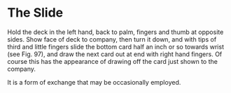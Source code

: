 # The Slide

Hold the deck in the left hand, back to palm, fingers and thumb at opposite sides. Show face of deck to company, then turn it down, and with tips of third and little fingers slide the bottom card half an inch or so towards wrist (see Fig. 97), and draw the next card out at end with right hand fingers. Of course this has the appearance of drawing off the card just shown to the company.

It is a form of exchange that may be occasionally employed.

